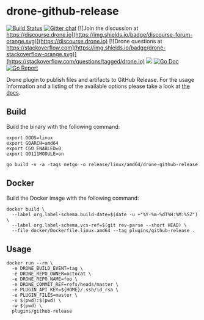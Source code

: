# drone-github-release

[![Build Status](http://cloud.drone.io/api/badges/drone-plugins/drone-github-release/status.svg)](http://cloud.drone.io/drone-plugins/drone-github-release)
[![Gitter chat](https://badges.gitter.im/drone/drone.png)](https://gitter.im/drone/drone)
[![Join the discussion at https://discourse.drone.io](https://img.shields.io/badge/discourse-forum-orange.svg)](https://discourse.drone.io)
[![Drone questions at https://stackoverflow.com](https://img.shields.io/badge/drone-stackoverflow-orange.svg)](https://stackoverflow.com/questions/tagged/drone.io)
[![](https://images.microbadger.com/badges/image/plugins/github-release.svg)](https://microbadger.com/images/plugins/github-release "Get your own image badge on microbadger.com")
[![Go Doc](https://godoc.org/github.com/drone-plugins/drone-github-release?status.svg)](http://godoc.org/github.com/drone-plugins/drone-github-release)
[![Go Report](https://goreportcard.com/badge/github.com/drone-plugins/drone-github-release)](https://goreportcard.com/report/github.com/drone-plugins/drone-github-release)

Drone plugin to publish files and artifacts to GitHub Release. For the usage information and a listing of the available options please take a look at [the docs](http://plugins.drone.io/drone-plugins/drone-github-release/).

## Build

Build the binary with the following command:

```console
export GOOS=linux
export GOARCH=amd64
export CGO_ENABLED=0
export GO111MODULE=on

go build -v -a -tags netgo -o release/linux/amd64/drone-github-release
```

## Docker

Build the Docker image with the following command:

```console
docker build \
  --label org.label-schema.build-date=$(date -u +"%Y-%m-%dT%H:%M:%SZ") \
  --label org.label-schema.vcs-ref=$(git rev-parse --short HEAD) \
  --file docker/Dockerfile.linux.amd64 --tag plugins/github-release .
```

## Usage

```console
docker run --rm \
  -e DRONE_BUILD_EVENT=tag \
  -e DRONE_REPO_OWNER=octocat \
  -e DRONE_REPO_NAME=foo \
  -e DRONE_COMMIT_REF=refs/heads/master \
  -e PLUGIN_API_KEY=${HOME}/.ssh/id_rsa \
  -e PLUGIN_FILES=master \
  -v $(pwd):$(pwd) \
  -w $(pwd) \
  plugins/github-release
```
